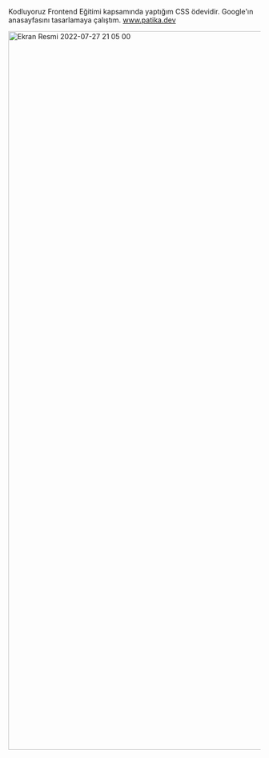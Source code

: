 Kodluyoruz Frontend Eğitimi kapsamında yaptığım CSS ödevidir. Google'ın anasayfasını tasarlamaya çalıştım. www.patika.dev

<img width="1438" alt="Ekran Resmi 2022-07-27 21 05 00" src="https://user-images.githubusercontent.com/74472601/181342230-f582700d-ec3c-4f59-9e2f-81008daf12f9.png">
